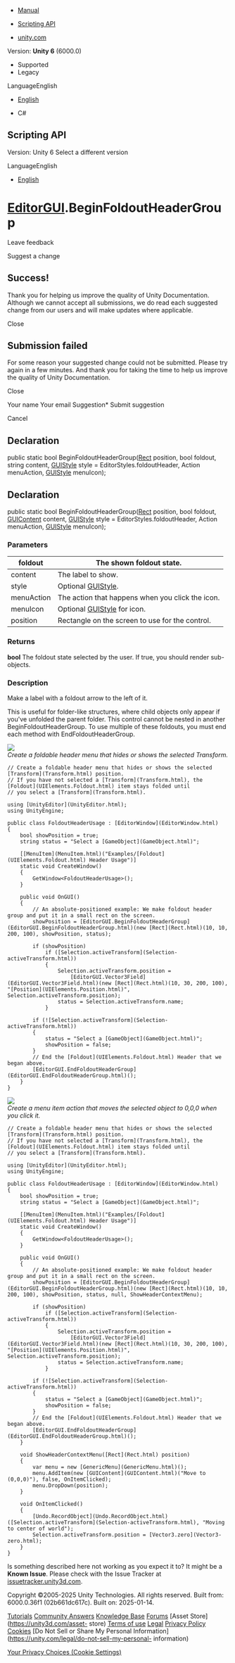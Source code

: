 [ ]()

  * [Manual](../Manual/index.html)
  * [Scripting API](../ScriptReference/index.html)

  * [unity.com](https://unity.com/)

Version: **Unity 6** (6000.0)

  * Supported
  * Legacy

LanguageEnglish

  * [English]()

  * C#

[ ](https://docs.unity3d.com)

## Scripting API

Version: Unity 6 Select a different version

LanguageEnglish

  * [English]()

#  [EditorGUI](EditorGUI.html).BeginFoldoutHeaderGroup

Leave feedback

Suggest a change

## Success!

Thank you for helping us improve the quality of Unity Documentation. Although
we cannot accept all submissions, we do read each suggested change from our
users and will make updates where applicable.

Close

## Submission failed

For some reason your suggested change could not be submitted. Please <a>try
again</a> in a few minutes. And thank you for taking the time to help us
improve the quality of Unity Documentation.

Close

Your name Your email Suggestion* Submit suggestion

Cancel

[ ]()

## Declaration

public static bool BeginFoldoutHeaderGroup([Rect](Rect.html) position, bool
foldout, string content, [GUIStyle](GUIStyle.html) style =
EditorStyles.foldoutHeader, Action<Rect> menuAction, [GUIStyle](GUIStyle.html)
menuIcon);

## Declaration

public static bool BeginFoldoutHeaderGroup([Rect](Rect.html) position, bool
foldout, [GUIContent](GUIContent.html) content, [GUIStyle](GUIStyle.html)
style = EditorStyles.foldoutHeader, Action<Rect> menuAction,
[GUIStyle](GUIStyle.html) menuIcon);

### Parameters

foldout | The shown foldout state.  
---|---  
content | The label to show.  
style | Optional [GUIStyle](GUIStyle.html).  
menuAction | The action that happens when you click the icon.  
menuIcon | Optional [GUIStyle](GUIStyle.html) for icon.  
position | Rectangle on the screen to use for the control.  
  
### Returns

**bool** The foldout state selected by the user. If true, you should render
sub-objects.

### Description

Make a label with a foldout arrow to the left of it.

This is useful for folder-like structures, where child objects only appear if
you've unfolded the parent folder. This control cannot be nested in another
BeginFoldoutHeaderGroup. To use multiple of these foldouts, you must end each
method with EndFoldoutHeaderGroup.  
  
![](../StaticFiles/ScriptRefImages/EditorGUIFoldoutHeader.png)  
_Create a foldable header menu that hides or shows the selected Transform._

    
    
    // Create a foldable header menu that hides or shows the selected [Transform](Transform.html) position.
    // If you have not selected a [Transform](Transform.html), the [Foldout](UIElements.Foldout.html) item stays folded until
    // you select a [Transform](Transform.html).  
      
    using [UnityEditor](UnityEditor.html);
    using UnityEngine;  
      
    public class FoldoutHeaderUsage : [EditorWindow](EditorWindow.html)
    {
        bool showPosition = true;
        string status = "Select a [GameObject](GameObject.html)";  
      
        [[MenuItem](MenuItem.html)("Examples/[Foldout](UIElements.Foldout.html) Header Usage")]
        static void CreateWindow()
        {
            GetWindow<FoldoutHeaderUsage>();
        }  
      
        public void OnGUI()
        {
            // An absolute-positioned example: We make foldout header group and put it in a small rect on the screen.
            showPosition = [EditorGUI.BeginFoldoutHeaderGroup](EditorGUI.BeginFoldoutHeaderGroup.html)(new [Rect](Rect.html)(10, 10, 200, 100), showPosition, status);  
      
            if (showPosition)
                if ([Selection.activeTransform](Selection-activeTransform.html))
                {
                    Selection.activeTransform.position =
                        [EditorGUI.Vector3Field](EditorGUI.Vector3Field.html)(new [Rect](Rect.html)(10, 30, 200, 100), "[Position](UIElements.Position.html)", Selection.activeTransform.position);
                    status = Selection.activeTransform.name;
                }  
      
            if (![Selection.activeTransform](Selection-activeTransform.html))
            {
                status = "Select a [GameObject](GameObject.html)";
                showPosition = false;
            }
            // End the [Foldout](UIElements.Foldout.html) Header that we began above.
            [EditorGUI.EndFoldoutHeaderGroup](EditorGUI.EndFoldoutHeaderGroup.html)();
        }
    }
    

![](../StaticFiles/ScriptRefImages/EditorGUIFoldoutHeaderMenu.png)  
_Create a menu item action that moves the selected object to 0,0,0 when you
click it._

    
    
    // Create a foldable header menu that hides or shows the selected [Transform](Transform.html) position.
    // If you have not selected a [Transform](Transform.html), the [Foldout](UIElements.Foldout.html) item stays folded until
    // you select a [Transform](Transform.html).  
      
    using [UnityEditor](UnityEditor.html);
    using UnityEngine;  
      
    public class FoldoutHeaderUsage : [EditorWindow](EditorWindow.html)
    {
        bool showPosition = true;
        string status = "Select a [GameObject](GameObject.html)";  
      
        [[MenuItem](MenuItem.html)("Examples/[Foldout](UIElements.Foldout.html) Header Usage")]
        static void CreateWindow()
        {
            GetWindow<FoldoutHeaderUsage>();
        }  
      
        public void OnGUI()
        {
            // An absolute-positioned example: We make foldout header group and put it in a small rect on the screen.
            showPosition = [EditorGUI.BeginFoldoutHeaderGroup](EditorGUI.BeginFoldoutHeaderGroup.html)(new [Rect](Rect.html)(10, 10, 200, 100), showPosition, status, null, ShowHeaderContextMenu);  
      
            if (showPosition)
                if ([Selection.activeTransform](Selection-activeTransform.html))
                {
                    Selection.activeTransform.position =
                        [EditorGUI.Vector3Field](EditorGUI.Vector3Field.html)(new [Rect](Rect.html)(10, 30, 200, 100), "[Position](UIElements.Position.html)", Selection.activeTransform.position);
                    status = Selection.activeTransform.name;
                }  
      
            if (![Selection.activeTransform](Selection-activeTransform.html))
            {
                status = "Select a [GameObject](GameObject.html)";
                showPosition = false;
            }
            // End the [Foldout](UIElements.Foldout.html) Header that we began above.
            [EditorGUI.EndFoldoutHeaderGroup](EditorGUI.EndFoldoutHeaderGroup.html)();
        }  
      
        void ShowHeaderContextMenu([Rect](Rect.html) position)
        {
            var menu = new [GenericMenu](GenericMenu.html)();
            menu.AddItem(new [GUIContent](GUIContent.html)("Move to (0,0,0)"), false, OnItemClicked);
            menu.DropDown(position);
        }  
      
        void OnItemClicked()
        {
            [Undo.RecordObject](Undo.RecordObject.html)([Selection.activeTransform](Selection-activeTransform.html), "Moving to center of world");
            Selection.activeTransform.position = [Vector3.zero](Vector3-zero.html);
        }
    }
    

Is something described here not working as you expect it to? It might be a
**Known Issue**. Please check with the Issue Tracker at
[issuetracker.unity3d.com](https://issuetracker.unity3d.com).

Copyright ©2005-2025 Unity Technologies. All rights reserved. Built from:
6000.0.36f1 (02b661dc617c). Built on: 2025-01-14.

[Tutorials](https://unity3d.com/learn) [Community
Answers](https://answers.unity3d.com) [Knowledge
Base](https://support.unity3d.com/hc/en-us)
[Forums](https://forum.unity3d.com) [Asset Store](https://unity3d.com/asset-
store) [Terms of use](https://docs.unity3d.com/Manual/TermsOfUse.html)
[Legal](https://unity.com/legal) [Privacy
Policy](https://unity.com/legal/privacy-policy)
[Cookies](https://unity.com/legal/cookie-policy) [Do Not Sell or Share My
Personal Information](https://unity.com/legal/do-not-sell-my-personal-
information)

[Your Privacy Choices (Cookie Settings)](javascript:void\(0\);)

